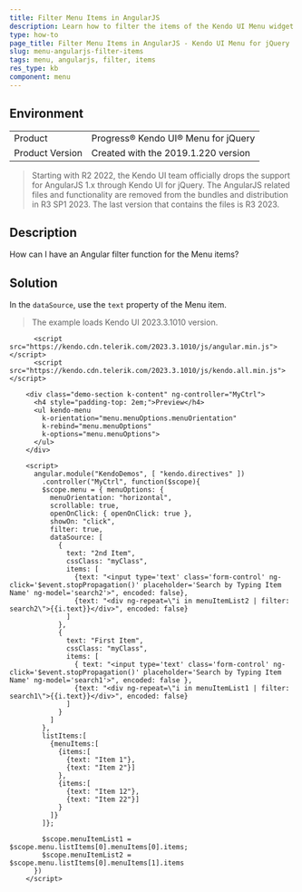 ```yaml
---
title: Filter Menu Items in AngularJS
description: Learn how to filter the items of the Kendo UI Menu widget.
type: how-to
page_title: Filter Menu Items in AngularJS - Kendo UI Menu for jQuery
slug: menu-angularjs-filter-items
tags: menu, angularjs, filter, items
res_type: kb
component: menu
---
```


## Environment

<table>
 <tr>
  <td>Product</td>
  <td>Progress® Kendo UI® Menu for jQuery</td>
 </tr>
 <tr>
  <td>Product Version</td>
  <td>Created with the 2019.1.220 version</td>
 </tr>
</table>

> Starting with R2 2022, the Kendo UI team officially drops the support for AngularJS 1.x through Kendo UI for jQuery. The AngularJS related files and functionality are removed from the bundles and distribution in R3 SP1 2023. The last version that contains the files is R3 2023.

## Description

How can I have an Angular filter function for the Menu items?

## Solution

In the `dataSource`, use the `text` property of the Menu item.

> The example loads Kendo UI 2023.3.1010 version.

```dojo
	  <script src="https://kendo.cdn.telerik.com/2023.3.1010/js/angular.min.js"></script>
	  <script src="https://kendo.cdn.telerik.com/2023.3.1010/js/kendo.all.min.js"></script>
    
    <div class="demo-section k-content" ng-controller="MyCtrl">
      <h4 style="padding-top: 2em;">Preview</h4>
      <ul kendo-menu
        k-orientation="menu.menuOptions.menuOrientation"
        k-rebind="menu.menuOptions"
        k-options="menu.menuOptions">
      </ul>
    </div>

    <script>
      angular.module("KendoDemos", [ "kendo.directives" ])
        .controller("MyCtrl", function($scope){
        $scope.menu = { menuOptions: {
          menuOrientation: "horizontal",
          scrollable: true,
          openOnClick: { openOnClick: true },
          showOn: "click",
          filter: true,
          dataSource: [
            {
              text: "2nd Item",
              cssClass: "myClass",
              items: [
                {text: "<input type='text' class='form-control' ng-click='$event.stopPropagation()' placeholder='Search by Typing Item Name' ng-model='search2'>", encoded: false},
                {text: "<div ng-repeat=\"i in menuItemList2 | filter: search2\">{{i.text}}</div>", encoded: false}
              ]
            },
            {
              text: "First Item",
              cssClass: "myClass",
              items: [
                { text: "<input type='text' class='form-control' ng-click='$event.stopPropagation()' placeholder='Search by Typing Item Name' ng-model='search1'>", encoded: false },
                {text: "<div ng-repeat=\"i in menuItemList1 | filter: search1\">{{i.text}}</div>", encoded: false}
              ]
            }
          ]
        },
        listItems:[
          {menuItems:[
            {items:[
              {text: "Item 1"},
              {text: "Item 2"}]
            },
            {items:[
              {text: "Item 12"},
              {text: "Item 22"}]
            }
          ]}
        ]};

        $scope.menuItemList1 = $scope.menu.listItems[0].menuItems[0].items;
        $scope.menuItemList2 = $scope.menu.listItems[0].menuItems[1].items
      })
    </script>
```
